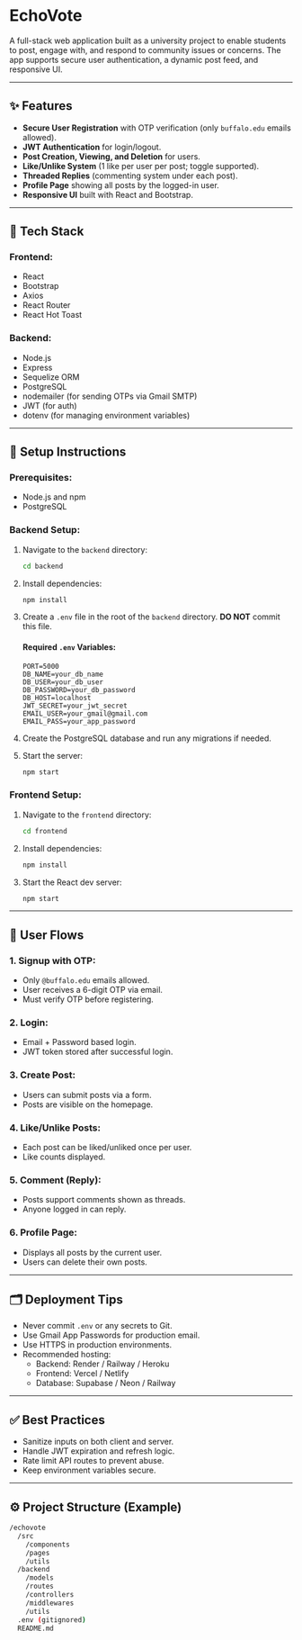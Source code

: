 # EchoVote

A full-stack web application built as a university project to enable students to post, engage with, and respond to community issues or concerns. The app supports secure user authentication, a dynamic post feed, and responsive UI.

---

## ✨ Features

- **Secure User Registration** with OTP verification (only `buffalo.edu` emails allowed).
- **JWT Authentication** for login/logout.
- **Post Creation, Viewing, and Deletion** for users.
- **Like/Unlike System** (1 like per user per post; toggle supported).
- **Threaded Replies** (commenting system under each post).
- **Profile Page** showing all posts by the logged-in user.
- **Responsive UI** built with React and Bootstrap.

---

## 🧰 Tech Stack

### Frontend:
- React  
- Bootstrap  
- Axios  
- React Router  
- React Hot Toast

### Backend:
- Node.js  
- Express  
- Sequelize ORM  
- PostgreSQL  
- nodemailer (for sending OTPs via Gmail SMTP)  
- JWT (for auth)  
- dotenv (for managing environment variables)

---

## 📕 Setup Instructions

### Prerequisites:
- Node.js and npm  
- PostgreSQL

### Backend Setup:
1. Navigate to the `backend` directory:
    ```bash
    cd backend
    ```
2. Install dependencies:
    ```bash
    npm install
    ```
3. Create a `.env` file in the root of the `backend` directory. **DO NOT** commit this file.

    #### Required `.env` Variables:
    ```env
    PORT=5000
    DB_NAME=your_db_name
    DB_USER=your_db_user
    DB_PASSWORD=your_db_password
    DB_HOST=localhost
    JWT_SECRET=your_jwt_secret
    EMAIL_USER=your_gmail@gmail.com
    EMAIL_PASS=your_app_password
    ```

4. Create the PostgreSQL database and run any migrations if needed.

5. Start the server:
    ```bash
    npm start
    ```

### Frontend Setup:
1. Navigate to the `frontend` directory:
    ```bash
    cd frontend
    ```
2. Install dependencies:
    ```bash
    npm install
    ```
3. Start the React dev server:
    ```bash
    npm start
    ```

---

## 🧲 User Flows

### 1. Signup with OTP:
- Only `@buffalo.edu` emails allowed.
- User receives a 6-digit OTP via email.
- Must verify OTP before registering.

### 2. Login:
- Email + Password based login.
- JWT token stored after successful login.

### 3. Create Post:
- Users can submit posts via a form.
- Posts are visible on the homepage.

### 4. Like/Unlike Posts:
- Each post can be liked/unliked once per user.
- Like counts displayed.

### 5. Comment (Reply):
- Posts support comments shown as threads.
- Anyone logged in can reply.

### 6. Profile Page:
- Displays all posts by the current user.
- Users can delete their own posts.

---

## 🗂 Deployment Tips

- Never commit `.env` or any secrets to Git.
- Use Gmail App Passwords for production email.
- Use HTTPS in production environments.
- Recommended hosting:
  - Backend: Render / Railway / Heroku
  - Frontend: Vercel / Netlify
  - Database: Supabase / Neon / Railway

---

## ✅ Best Practices

- Sanitize inputs on both client and server.
- Handle JWT expiration and refresh logic.
- Rate limit API routes to prevent abuse.
- Keep environment variables secure.

---

## ⚙️ Project Structure (Example)

```bash
/echovote
  /src
    /components
    /pages
    /utils
  /backend
    /models
    /routes
    /controllers
    /middlewares
    /utils
  .env (gitignored)
  README.md
